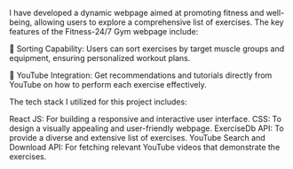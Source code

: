 I have developed a dynamic webpage aimed at promoting fitness and well-being, allowing users to explore a comprehensive list of exercises. The key features of the Fitness-24/7 Gym webpage include:

🔹 Sorting Capability: Users can sort exercises by target muscle groups and equipment, ensuring personalized workout plans.

🔹 YouTube Integration: Get recommendations and tutorials directly from YouTube on how to perform each exercise effectively.

The tech stack I utilized for this project includes:

React JS: For building a responsive and interactive user interface.
CSS: To design a visually appealing and user-friendly webpage.
ExerciseDb API: To provide a diverse and extensive list of exercises.
YouTube Search and Download API: For fetching relevant YouTube videos that demonstrate the exercises.
